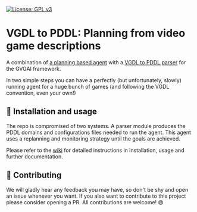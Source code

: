 [![License: GPL v3](https://img.shields.io/badge/License-GPLv3-blue.svg)](https://www.gnu.org/licenses/gpl-3.0)

# VGDL to PDDL: Planning from video game descriptions

A combination of [a planning based agent](https://github.com/Vol0kin/gvgai-pddl) with a [VGDL to PDDL parser](https://github.com/IgnacioVellido/VGDL-to-HTN-Parser) for the GVGAI framework. 

In two simple steps you can have a perfectly (but unfortunately, slowly) running agent for a huge bunch of games (and following the VGDL convention, even your own!)

## :wrench: Installation and usage

The repo is compromised of two systems. A parser module produces the PDDL domains and configurations files needed to run the agent. This agent uses a replanning and monitoring strategy until the goals are achieved.

Please refer to the [wiki](https://github.com/IgnacioVellido/VGDL-PDDL/wiki) for detailed instructions in installation, usage and further documentation.

## :handshake: Contributing

We will gladly hear any feedback you may have, so don't be shy and open an issue whenever you want.
If you also want to contribute to this project please consider opening a PR. All contributions are welcome! :smile:
